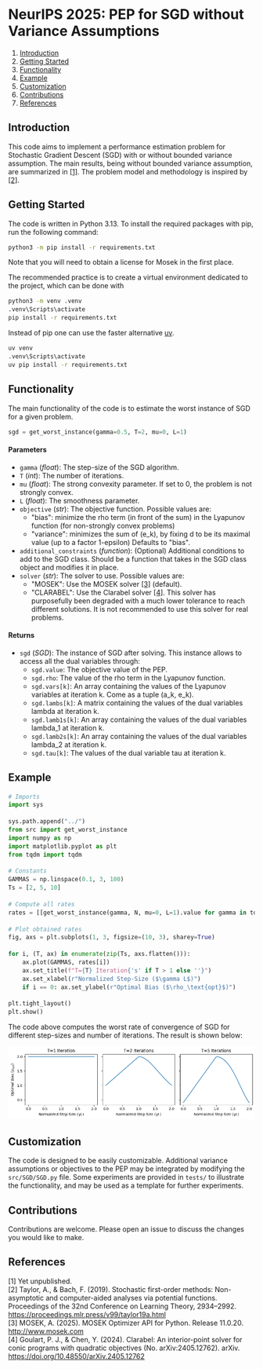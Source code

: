 # NeurIPS 2025: PEP for SGD without Variance Assumptions

1. [Introduction](#Introduction)
2. [Getting Started](#Getting-Started)
3. [Functionality](#Functionality)
4. [Example](#Example)
5. [Customization](#Customization)
6. [Contributions](#Contributions)
7. [References](#References)

## Introduction

This code aims to implement a performance estimation problem for Stochastic Gradient Descent (SGD) with or without
bounded variance assumption. The main results, being without bounded variance assumption, are summarized in [[1]](#1).
The problem model and methodology is inspired by [[2]](#2).

## Getting Started

The code is written in Python 3.13. To install the required packages with pip, run the following command:

```bash
python3 -m pip install -r requirements.txt
```

Note that you will need to obtain a license for Mosek in the first place.

The recommended practice is to create a virtual environment dedicated to the project, which can be done with

```bash
python3 -m venv .venv
.venv\Scripts\activate
pip install -r requirements.txt
```

Instead of pip one can use the faster alternative [uv](https://github.com/astral-sh/uv).

```bash
uv venv
.venv\Scripts\activate
uv pip install -r requirements.txt
```

## Functionality

The main functionality of the code is to estimate the worst instance of SGD for a given problem.

```python
sgd = get_worst_instance(gamma=0.5, T=2, mu=0, L=1)
```

#### Parameters

- `gamma` (_float_): The step-size of the SGD algorithm.
- `T` (_int_): The number of iterations.
- `mu` (_float_): The strong convexity parameter. If set to 0, the problem is not strongly convex.
- `L` (_float_): The smoothness parameter.
- `objective` (_str_): The objective function. Possible values are:
    - "bias": minimize the rho term (in front of the sum) in the Lyapunov function (for non-strongly convex problems)
    - "variance": minimizes the sum of (e_k), by fixing d to be its maximal value (up to a factor 1-epsilon)
      Defaults to "bias".
- `additional_constraints` (_function_): (Optional) Additional conditions to add to the SGD class. Should be a function
  that takes in the SGD class object and modifies it in place.
- `solver` (_str_): The solver to use. Possible values are:
    - "MOSEK": Use the MOSEK solver [[3]](#3) (default).
    - "CLARABEL": Use the Clarabel solver [[4]](#4). This solver has purposefully been degraded with a much lower
      tolerance to reach different solutions. It is not recommended to use this solver for real problems.

#### Returns

- `sgd` (_SGD_): The instance of SGD after solving. This instance allows to access all the dual variables through:
    - `sgd.value`: The objective value of the PEP.
    - `sgd.rho`: The value of the rho term in the Lyapunov function.
    - `sgd.vars[k]`: An array containing the values of the Lyapunov variables at iteration k. Come as a tuple (a_k,
      e_k).
    - `sgd.lambs[k]`: A matrix containing the values of the dual variables lambda at iteration k.
    - `sgd.lamb1s[k]`: An array containing the values of the dual variables lambda_1 at iteration k.
    - `sgd.lamb2s[k]`: An array containing the values of the dual variables lambda_2 at iteration k.
    - `sgd.tau[k]`: The values of the dual variable tau at iteration k.

## Example

```python
# Imports
import sys

sys.path.append("../")
from src import get_worst_instance
import numpy as np
import matplotlib.pyplot as plt
from tqdm import tqdm

# Constants
GAMMAS = np.linspace(0.1, 3, 100)
Ts = [2, 5, 10]

# Compute all rates
rates = [[get_worst_instance(gamma, N, mu=0, L=1).value for gamma in tqdm(GAMMAS)] for N in Ns]

# Plot obtained rates
fig, axs = plt.subplots(1, 3, figsize=(10, 3), sharey=True)

for i, (T, ax) in enumerate(zip(Ts, axs.flatten())):
    ax.plot(GAMMAS, rates[i])
    ax.set_title(f"T={T} Iteration{'s' if T > 1 else ''}")
    ax.set_xlabel(r"Normalized Step-Size ($\gamma L$)")
    if i == 0: ax.set_ylabel(r"Optimal Bias ($\rho_\text{opt}$)")

plt.tight_layout()
plt.show()
```

The code above computes the worst rate of convergence of SGD for different step-sizes and number of iterations. The
result is shown below:

![](https://github.com/DanielCortild/PEP-for-SGD-without-Variance/blob/main/example.png?raw=true)

## Customization

The code is designed to be easily customizable. Additional variance assumptions or objectives to the PEP may be
integrated by modifying the `src/SGD/SGD.py` file. Some experiments are provided in `tests/` to illustrate the
functionality, and may be used as a template for further experiments.

## Contributions

Contributions are welcome. Please open an issue to discuss the changes you would like to make.

## References

<a id="1">[1]</a> Yet unpublished.
<br/>
<a id="2">[2]</a> Taylor, A., & Bach, F. (2019). Stochastic first-order methods: Non-asymptotic and computer-aided
analyses via potential functions. Proceedings of the 32nd Conference on Learning Theory,
2934–2992. https://proceedings.mlr.press/v99/taylor19a.html
<br/>
<a id="3">[3]</a> MOSEK, A. (2025). MOSEK Optimizer API for Python. Release 11.0.20. http://www.mosek.com
<br/>
<a id="4">[4]</a> Goulart, P. J., & Chen, Y. (2024). Clarabel: An interior-point solver for conic programs with
quadratic objectives (No. arXiv:2405.12762). arXiv. https://doi.org/10.48550/arXiv.2405.12762

